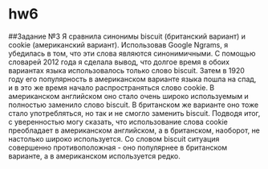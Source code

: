 # hw6

##Задание №3
Я сравнила синонимы biscuit (британский вариант) и cookie (американский вариант). Использовав Google Ngrams, я убедилась в том, что
эти слова являются синонимичными. С помощью словарей 2012 года я сделала вывод, что долгое время в обоих вариантах языка использовалось только слово biscuit. Затем в 1920 году его популярность в американском варианте языка пошла на спад, и в это же время начало распространяться слово cookie. В американском английском оно стало очень широко используемым и полностью заменило слово biscuit. В британском же варианте оно тоже стало употребляться, но так и не смогло заменить biscuit. Подводя итог, с уверенностью могу сказать, что использование слова cookie преобладает в американском английском, а в британском, наоборот, не настолько широко используется. Со словом biscuit ситуация совершенно противоположная - оно популярнее в британском варианте, а в американском используется редко. 
